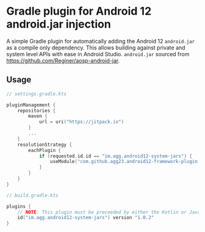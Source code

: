 # Gradle plugin for Android 12 android.jar injection

A simple Gradle plugin for automatically adding the Android 12 `android.jar` as a compile only dependency. This allows building against private and system level APIs with ease in Android Studio. `android.jar` sourced from https://github.com/Reginer/aosp-android-jar.

## Usage

```kts
// settings.gradle.kts

pluginManagement {
    repositories {
        maven {
            url = uri("https://jitpack.io")
        }
        ...
    }
    resolutionStrategy {
        eachPlugin {
            if (requested.id.id == "im.agg.android12-system-jars") {
                useModule("com.github.agg23.android12-framework-plugin:android12-system-jars-plugin:${requested.version}")
            }
        }
    }
}
```

```kts
// build.gradle.kts

plugins {
    // NOTE: This plugin must be preceeded by either the Kotlin or Java plugin
    id("im.agg.android12-system-jars") version "1.0.2"
}
```

